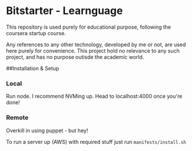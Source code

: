 Bitstarter - Learnguage
==========

This repository is used purely for educational purpose, following the coursera startup course.

Any references to any other technology, developed by me or not, are used here purely for convenience. This project hold no relevance to any such project, and has no purpose outisde the academic world.

##Installation & Setup

### Local

Run node. I recommend NVMing up. Head to localhost:4000 once you're done!

### Remote

Overkill in using puppet - but hey!

To run a server up (AWS) with required stuff just run `manifests/install.sh`